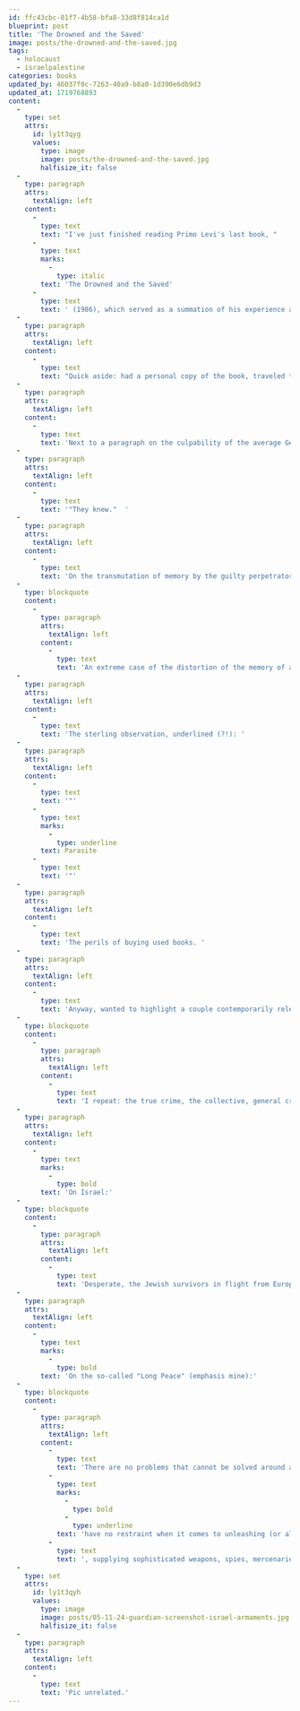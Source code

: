 ```yaml
---
id: ffc43cbc-81f7-4b58-bfa8-33d8f814ca1d
blueprint: post
title: 'The Drowned and the Saved'
image: posts/the-drowned-and-the-saved.jpg
tags:
  - holocaust
  - israelpalestine
categories: books
updated_by: 46037f0c-7263-40a9-b8a0-1d390e6db9d3
updated_at: 1719768893
content:
  -
    type: set
    attrs:
      id: ly1t3qyg
      values:
        type: image
        image: posts/the-drowned-and-the-saved.jpg
        halfisize_it: false
  -
    type: paragraph
    attrs:
      textAlign: left
    content:
      -
        type: text
        text: "I've just finished reading Primo Levi's last book, "
      -
        type: text
        marks:
          -
            type: italic
        text: 'The Drowned and the Saved'
      -
        type: text
        text: ' (1986), which served as a summation of his experience at Auschwitz and grapples with the complications in the transmission of the lessons of the Holocaust as the events themselves recede in living memory.'
  -
    type: paragraph
    attrs:
      textAlign: left
    content:
      -
        type: text
        text: "Quick aside: had a personal copy of the book, traveled to Tulsa for a cousin's wedding and left it in the sheets of an unmade hotel room bed. The event was a blessing as it freed me from the interminable notations scribbled in the margins by the previous owner. "
  -
    type: paragraph
    attrs:
      textAlign: left
    content:
      -
        type: text
        text: 'Next to a paragraph on the culpability of the average German, aware of the intense political subjugation and persecution of the Jews, the commentary in faded pencil: '
  -
    type: paragraph
    attrs:
      textAlign: left
    content:
      -
        type: text
        text: '"They knew."  '
  -
    type: paragraph
    attrs:
      textAlign: left
    content:
      -
        type: text
        text: 'On the transmutation of memory by the guilty perpetrators:'
  -
    type: blockquote
    content:
      -
        type: paragraph
        attrs:
          textAlign: left
        content:
          -
            type: text
            text: 'An extreme case of the distortion of the memory of a committed guilty act is found in it''s suppression... it is a fossilized lie, rigidified in a formula. The rememberer has decided not to remember and has succeeded: by dint of denying its existence, he has expelled the harmful memory as one expels an excretion of a parasite (Chp. 1, "The Memory of the Offense")'
  -
    type: paragraph
    attrs:
      textAlign: left
    content:
      -
        type: text
        text: 'The sterling observation, underlined (?!): '
  -
    type: paragraph
    attrs:
      textAlign: left
    content:
      -
        type: text
        text: '"'
      -
        type: text
        marks:
          -
            type: underline
        text: Parasite
      -
        type: text
        text: '"'
  -
    type: paragraph
    attrs:
      textAlign: left
    content:
      -
        type: text
        text: 'The perils of buying used books. '
  -
    type: paragraph
    attrs:
      textAlign: left
    content:
      -
        type: text
        text: 'Anyway, wanted to highlight a couple contemporarily relevant passages from the final chapter "Letters from Germans":'
  -
    type: blockquote
    content:
      -
        type: paragraph
        attrs:
          textAlign: left
        content:
          -
            type: text
            text: 'I repeat: the true crime, the collective, general crime of almost all Germans of that time was that of lacking the courage to speak.'
  -
    type: paragraph
    attrs:
      textAlign: left
    content:
      -
        type: text
        marks:
          -
            type: bold
        text: 'On Israel:'
  -
    type: blockquote
    content:
      -
        type: paragraph
        attrs:
          textAlign: left
        content:
          -
            type: text
            text: 'Desperate, the Jewish survivors in flight from Europe after the great shipwreck have created in the bosom of the Arab world an island of Western civilization, a portentous palingenesis of Judaism, and the pretext for renewed hatred.'
  -
    type: paragraph
    attrs:
      textAlign: left
    content:
      -
        type: text
        marks:
          -
            type: bold
        text: 'On the so-called "Long Peace" (emphasis mine):'
  -
    type: blockquote
    content:
      -
        type: paragraph
        attrs:
          textAlign: left
        content:
          -
            type: text
            text: 'There are no problems that cannot be solved around a table, provided there is good will and reciprocal trust - or even reciprocal fear, as the present interminable stalled situation in which the greatest powers confront each other with cordial or threatening faces but '
          -
            type: text
            marks:
              -
                type: bold
              -
                type: underline
            text: 'have no restraint when it comes to unleashing (or allowing the unleashing) of bloody wars among those "protected" by them'
          -
            type: text
            text: ', supplying sophisticated weapons, spies, mercenaries, and military advisors instead of arbiters of peace.'
  -
    type: set
    attrs:
      id: ly1t3qyh
      values:
        type: image
        image: posts/05-11-24-guardian-screenshot-israel-armaments.jpg
        halfisize_it: false
  -
    type: paragraph
    attrs:
      textAlign: left
    content:
      -
        type: text
        text: 'Pic unrelated.'
---
```

